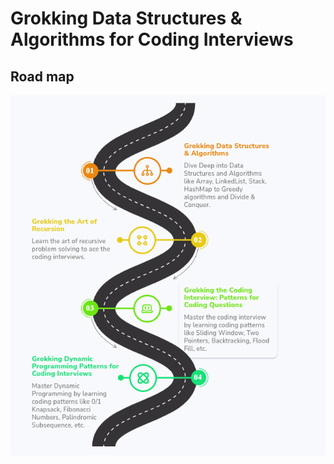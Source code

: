 # Grokking Data Structures & Algorithms for Coding Interviews

## Road map

<img src="./images/roadmap.png">
